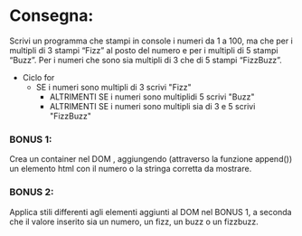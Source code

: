 # Consegna:

Scrivi un programma che stampi in console i numeri da 1 a 100, ma che per i multipli di 3 stampi “Fizz” al posto del numero e per i multipli di 5 stampi “Buzz”. Per i numeri che sono sia multipli di 3 che di 5 stampi “FizzBuzz”.

- Ciclo for
  - SE i numeri sono multipli di 3 scrivi "Fizz"
    - ALTRIMENTI SE i numeri sono multiplidi 5 scrivi "Buzz"
    - ALTRIMENTI SE i numeri sono multipli sia di 3 e 5 scrivi "FizzBuzz"

### BONUS 1:

Crea un container nel DOM , aggiungendo (attraverso la funzione append()) un elemento html con il numero o la stringa corretta da mostrare.

### BONUS 2:

Applica stili differenti agli elementi aggiunti al DOM nel BONUS 1, a seconda che il valore inserito sia un numero, un fizz, un buzz o un fizzbuzz.
